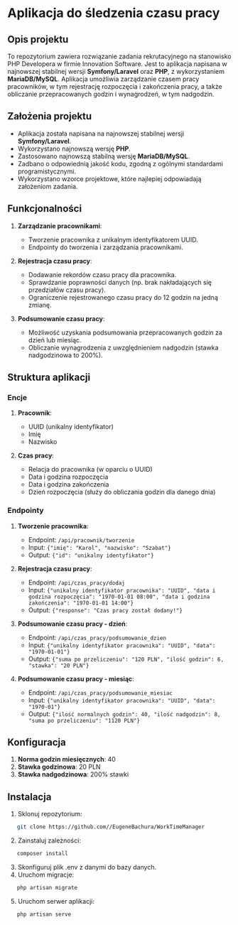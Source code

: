 # Aplikacja do śledzenia czasu pracy

## Opis projektu

To repozytorium zawiera rozwiązanie zadania rekrutacyjnego na stanowisko PHP Developera w firmie Innovation Software.
Jest to aplikacja napisana w najnowszej stabilnej wersji **Symfony/Laravel** oraz **PHP**, z wykorzystaniem **MariaDB/MySQL**. Aplikacja umożliwia zarządzanie czasem pracy pracowników, w tym rejestrację rozpoczęcia i zakończenia pracy, a także obliczanie przepracowanych godzin i wynagrodzeń, w tym nadgodzin.

## Założenia projektu

- Aplikacja została napisana na najnowszej stabilnej wersji **Symfony/Laravel**.
- Wykorzystano najnowszą wersję **PHP**.
- Zastosowano najnowszą stabilną wersję **MariaDB/MySQL**.
- Zadbano o odpowiednią jakość kodu, zgodną z ogólnymi standardami programistycznymi.
- Wykorzystano wzorce projektowe, które najlepiej odpowiadają założeniom zadania.

## Funkcjonalności

1. **Zarządzanie pracownikami**:
   - Tworzenie pracownika z unikalnym identyfikatorem UUID.
   - Endpointy do tworzenia i zarządzania pracownikami.

2. **Rejestracja czasu pracy**:
   - Dodawanie rekordów czasu pracy dla pracownika.
   - Sprawdzanie poprawności danych (np. brak nakładających się przedziałów czasu pracy).
   - Ograniczenie rejestrowanego czasu pracy do 12 godzin na jedną zmianę.

3. **Podsumowanie czasu pracy**:
   - Możliwość uzyskania podsumowania przepracowanych godzin za dzień lub miesiąc.
   - Obliczanie wynagrodzenia z uwzględnieniem nadgodzin (stawka nadgodzinowa to 200%).

## Struktura aplikacji

### Encje

1. **Pracownik**:
   - UUID (unikalny identyfikator)
   - Imię
   - Nazwisko

2. **Czas pracy**:
   - Relacja do pracownika (w oparciu o UUID)
   - Data i godzina rozpoczęcia
   - Data i godzina zakończenia
   - Dzień rozpoczęcia (służy do obliczania godzin dla danego dnia)

### Endpointy

1. **Tworzenie pracownika**:
   - Endpoint: `/api/pracownik/tworzenie`
   - Input: `{"imię": "Karol", "nazwisko": "Szabat"}`
   - Output: `{"id": "unikalny identyfikator"}`

2. **Rejestracja czasu pracy**:
   - Endpoint: `/api/czas_pracy/dodaj`
   - Input: `{"unikalny identyfikator pracownika": "UUID", "data i godzina rozpoczęcia": "1970-01-01 08:00", "data i godzina zakończenia": "1970-01-01 14:00"}`
   - Output: `{"response": "Czas pracy został dodany!"}`

3. **Podsumowanie czasu pracy - dzień**:
   - Endpoint: `/api/czas_pracy/podsumowanie_dzien`
   - Input: `{"unikalny identyfikator pracownika": "UUID", "data": "1970-01-01"}`
   - Output: `{"suma po przeliczeniu": "120 PLN", "ilość godzin": 6, "stawka": "20 PLN"}`

4. **Podsumowanie czasu pracy - miesiąc**:
   - Endpoint: `/api/czas_pracy/podsumowanie_miesiac`
   - Input: `{"unikalny identyfikator pracownika": "UUID", "data": "1970-01"}`
   - Output: `{"ilość normalnych godzin": 40, "ilość nadgodzin": 8, "suma po przeliczeniu": "1120 PLN"}`


## Konfiguracja

1. **Norma godzin miesięcznych**: 40
2. **Stawka godzinowa**: 20 PLN
3. **Stawka nadgodzinowa**: 200% stawki

## Instalacja

1. Sklonuj repozytorium:
```bash
   git clone https://github.com//EugeneBachura/WorkTimeManager
```
2. Zainstaluj zależności:
```bash
   composer install
```
3. Skonfiguruj plik .env z danymi do bazy danych.
4. Uruchom migracje:
```bash
   php artisan migrate
```
5. Uruchom serwer aplikacji:
```bash
   php artisan serve
```
